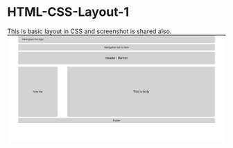 # HTML-CSS-Layout-1
This is basic layout in CSS and screenshot is shared also.
![Screenshot](layout1.png)

